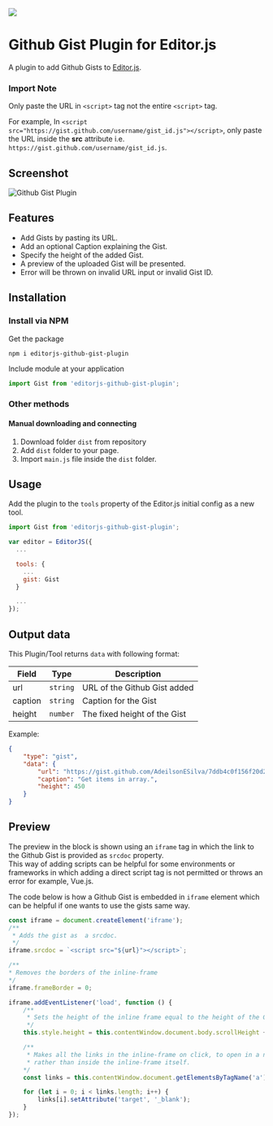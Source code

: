 ![](https://badgen.net/badge/Editor.js/v2.0/blue)

# Github Gist Plugin for Editor.js

A plugin to add Github Gists to [Editor.js](https://editorjs.io).

### Import Note 
Only paste the URL in `<script>` tag not the entire `<script>` tag.  

For example, In `<script src="https://gist.github.com/username/gist_id.js"></script>`, only paste the URL inside the <b>src</b> attribute i.e. `https://gist.github.com/username/gist_id.js`.

## Screenshot

![Github Gist Plugin](https://img.imageupload.net/2020/07/09/github-gist-plugin.png)

## Features

- Add Gists by pasting its URL.
- Add an optional Caption explaining the Gist.
- Specify the height of the added Gist.
- A preview of the uploaded Gist will be presented.
- Error will be thrown on invalid URL input or invalid Gist ID.

## Installation

### Install via NPM
Get the package

```shell
npm i editorjs-github-gist-plugin
```

Include module at your application

```javascript
import Gist from 'editorjs-github-gist-plugin';
```

### Other methods

#### Manual downloading and connecting

1. Download folder `dist` from repository
2. Add `dist` folder to your page.
3. Import `main.js` file inside the `dist` folder.

## Usage

Add the plugin to the `tools` property of the Editor.js initial config as a new tool.

```javascript
import Gist from 'editorjs-github-gist-plugin';

var editor = EditorJS({
  ...

  tools: {
    ...
    gist: Gist
  }

  ...
});
```

## Output data

This Plugin/Tool returns `data` with following format:

| Field | Type     | Description        |
| ----- | -------- | ------------------ |
| url | `string` | URL of the Github Gist added |
| caption | `string` | Caption for the Gist |
| height | `number` | The fixed height of the Gist |

Example:

```json
{
    "type": "gist",
    "data": {
        "url": "https://gist.github.com/AdeilsonESilva/7ddb4c0f156f20d2642d0414777cff85.js",
        "caption": "Get items in array.",
        "height": 450
    }
}
```

## Preview

The preview in the block is shown using an `iframe` tag in which the link to the Github Gist is provided as `srcdoc` property.  
This way of adding scripts can be helpful for some environments or frameworks in which adding a direct script tag is not permitted or throws an error for example, Vue.js.  

The code below is how a Github Gist is embedded in `iframe` element which can be helpful if one wants to use the gists same way.

```javascript
const iframe = document.createElement('iframe');
/**
 * Adds the gist as  a srcdoc.
 */
iframe.srcdoc = `<script src="${url}"></script>`;

/**
* Removes the borders of the inline-frame
*/
iframe.frameBorder = 0;

iframe.addEventListener('load', function () {
    /**
     * Sets the height of the inline frame equal to the height of the Gist.
     */
    this.style.height = this.contentWindow.document.body.scrollHeight + 16 + 'px';

    /**
     * Makes all the links in the inline-frame on click, to open in a new tab of the browser 
     * rather than inside the inline-frame itself.
    */
    const links = this.contentWindow.document.getElementsByTagName('a');

    for (let i = 0; i < links.length; i++) {
        links[i].setAttribute('target', '_blank');
    }
});
```